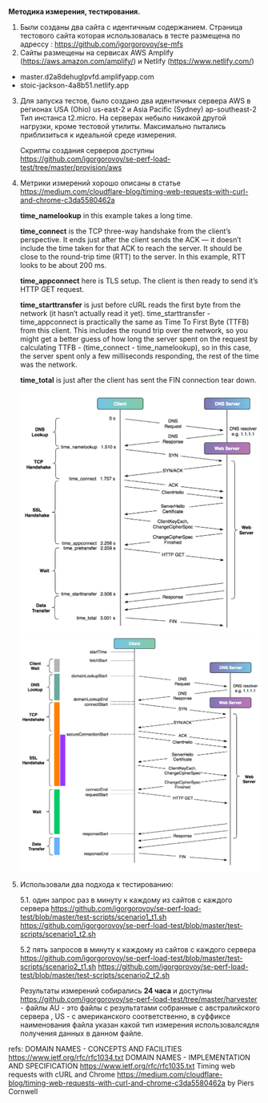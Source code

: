 <strong> Методика измерения, тестирования.</strong>



1. Были созданы два сайта с идентичным содержанием. Страница тестового сайта которая использовалась в тесте размещена по адрессу : https://github.com/igorgorovoy/se-mfs
2. Сайты размещены на сервисах AWS Amplify (https://aws.amazon.com/amplify/) и Netlify (https://www.netlify.com/)

  - master.d2a8dehuglpvfd.amplifyapp.com 
  - stoic-jackson-4a8b51.netlify.app

3. Для запуска тестов, было создано два идентичных сервера  AWS в регионах USA (Ohio) us-east-2 и Asia Pacific (Sydney) ap-southeast-2 Тип инстанса t2.micro. На серверах небыло никакой другой нагрузки, кроме тестовой утилиты. Максимально пытались приблизиться к идеальной среде измерения.

   Скрипты создания серверов доступны https://github.com/igorgorovoy/se-perf-load-test/tree/master/provision/aws

4. Метрики измерений хорошо описаны в статье https://medium.com/cloudflare-blog/timing-web-requests-with-curl-and-chrome-c3da5580462a

    <strong>time_namelookup</strong> in this example takes a long time.
   
    <strong>time_connect</strong> is the TCP three-way handshake from the client’s perspective. It ends just after the client sends the ACK — it doesn’t include the time taken for that ACK to reach the server. It should be close to the round-trip time (RTT) to the server. In this example, RTT looks to be about 200 ms.
    
    <strong>time_appconnect</strong> here is TLS setup. The client is then ready to send it’s HTTP GET request.
    
    <strong>time_starttransfer</strong> is just before cURL reads the first byte from the network (it hasn’t actually read it yet). time_starttransfer - time_appconnect is practically the same as Time To First Byte (TTFB) from this client. This includes the round trip over the network, so you might get a better guess of how long the server spent on the request by calculating TTFB - (time_connect - time_namelookup), so in this case, the server spent only a few milliseconds responding, the rest of the time was the network.
    
    <strong>time_total</strong> is just after the client has sent the FIN connection tear down.
    
    [![Diagrama 1](/based_on/pic1ttfb.png "Diagrama1")](https://miro.medium.com/max/1000/0*swLuPiCo5Nn1UuQ5.png)
    [![Diagrama 2](/based_on/pic2ttfb.png "Diagrama2")](https://miro.medium.com/max/1000/0*EImyjXUWO9bFKgse.png)

    
    


5. Использовали два подхода к тестированию:

    5.1. один запрос раз в минуту к каждому из сайтов с каждого сервера 
         https://github.com/igorgorovoy/se-perf-load-test/blob/master/test-scripts/scenario1_t1.sh
         https://github.com/igorgorovoy/se-perf-load-test/blob/master/test-scripts/scenario1_t2.sh
         
         
    5.2  пять запросов в минуту к каждому из сайтов с каждого сервера 
         https://github.com/igorgorovoy/se-perf-load-test/blob/master/test-scripts/scenario2_t1.sh
         https://github.com/igorgorovoy/se-perf-load-test/blob/master/test-scripts/scenario2_t2.sh
         
    Результаты измерений собирались <strong>24 часа</strong> и доступны https://github.com/igorgorovoy/se-perf-load-test/tree/master/harvester - файлы AU - это файлы с результатами собранные с австралийского сервера , US - с американского соответственно, в суффиксе наименования файла указан какой тип измерения использовалсядля получения данных в данном файле.
    
    



refs:
DOMAIN NAMES - CONCEPTS AND FACILITIES https://www.ietf.org/rfc/rfc1034.txt 
DOMAIN NAMES - IMPLEMENTATION AND SPECIFICATION https://www.ietf.org/rfc/rfc1035.txt
Timing web requests with cURL and Chrome https://medium.com/cloudflare-blog/timing-web-requests-with-curl-and-chrome-c3da5580462a by Piers Cornwell


